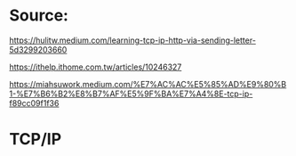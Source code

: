 # Source:

https://hulitw.medium.com/learning-tcp-ip-http-via-sending-letter-5d3299203660

https://ithelp.ithome.com.tw/articles/10246327

https://miahsuwork.medium.com/%E7%AC%AC%E5%85%AD%E9%80%B1-%E7%B6%B2%E8%B7%AF%E5%9F%BA%E7%A4%8E-tcp-ip-f89cc09f1f36

# TCP/IP

